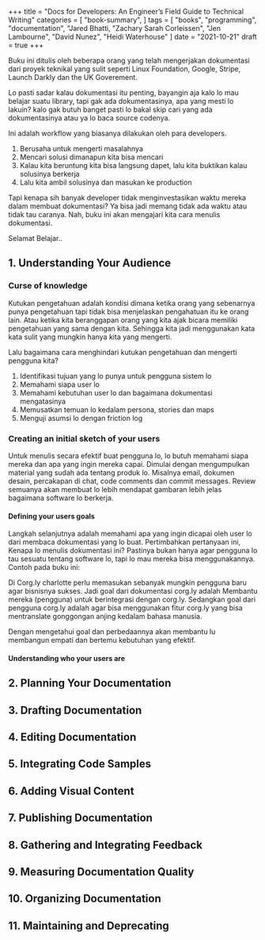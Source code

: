 +++
title = "Docs for Developers: An Engineer’s Field Guide to Technical Writing"
categories = [
    "book-summary",
]
tags = [
    "books",
    "programming",
    "documentation",
    "Jared Bhatti, 
    "Zachary Sarah Corleissen", 
    "Jen Lambourne", 
    "David Nunez",
    "Heidi Waterhouse"
]
date = "2021-10-21"
draft = true
+++

Buku ini ditulis oleh beberapa orang yang telah mengerjakan dokumentasi dari proyek teknikal yang sulit seperti Linux Foundation, Google, Stripe, Launch Darkly dan the UK Goverement.

Lo pasti sadar kalau dokumentasi itu penting, bayangin aja kalo lo mau belajar suatu library, tapi gak ada dokumentasinya, apa yang mesti lo lakuin? kalo gak butuh banget pasti lo bakal skip cari yang ada dokumentasinya atau ya lo baca source codenya.

Ini adalah workflow yang biasanya dilakukan oleh para developers.

1. Berusaha untuk mengerti masalahnya
2. Mencari solusi dimanapun kita bisa mencari
3. Kalau kita beruntung kita bisa langsung dapet, lalu kita buktikan kalau solusinya berkerja
4. Lalu kita ambil solusinya dan masukan ke production

Tapi kenapa sih banyak developer tidak menginvestasikan waktu mereka dalam membuat dokumentasi? Ya bisa jadi memang tidak ada waktu atau tidak tau caranya. Nah, buku ini akan mengajari kita cara menulis dokumentasi. 

Selamat Belajar..

## 1. Understanding Your Audience

### Curse of knowledge

Kutukan pengetahuan adalah kondisi dimana ketika orang yang sebenarnya punya pengetahuan tapi tidak bisa menjelaskan pengahatuan itu ke orang lain. Atau ketika kita beranggapan orang yang kita ajak bicara memiliki pengetahuan yang sama dengan kita. Sehingga kita jadi menggunakan kata kata sulit yang mungkin hanya kita yang mengerti.

Lalu bagaimana cara menghindari kutukan pengetahuan dan mengerti pengguna kita?

1. Identifikasi tujuan yang lo punya untuk pengguna sistem lo
2. Memahami siapa user lo
3. Memahami kebutuhan user lo dan bagaimana dokumentasi mengatasinya
4. Memusatkan temuan lo kedalam persona, stories dan maps
5. Menguji asumsi lo dengan friction log

### Creating an initial sketch of your users

Untuk menulis secara efektif buat pengguna lo, lo butuh memahami siapa mereka dan apa yang ingin mereka capai. Dimulai dengan mengumpulkan material yang sudah ada tentang produk lo. Misalnya email, dokumen desain, percakapan di chat, code comments dan commit messages. Review semuanya akan membuat lo lebih mendapat gambaran lebih jelas bagaimana software lo berkerja.

#### Defining your users goals

Langkah selanjutnya adalah memahami apa yang ingin dicapai oleh user lo dari membaca dokumentasi yang lo buat. Pertimbahkan pertanyaan ini, Kenapa lo menulis dokumentasi ini?
Pastinya bukan hanya agar pengguna lo tau sesuatu tentang software lo, tapi lo mau mereka bisa menggunakannya. Contoh pada buku ini:

Di Corg.ly charlotte perlu memasukan sebanyak mungkin pengguna baru agar bisnisnya sukses. Jadi goal dari dokumentasi corg.ly adalah Membantu mereka (pengguna) untuk berintegrasi dengan corg.ly. Sedangkan goal dari pengguna corg.ly adalah agar bisa menggunakan fitur corg.ly yang bisa mentranslate gonggongan anjing kedalam bahasa manusia.

Dengan mengetahui goal dan perbedaannya akan membantu lu membangun empati dan bertemu kebutuhan yang efektif.

#### Understanding who your users are



## 2. Planning Your Documentation
## 3. Drafting Documentation
## 4. Editing Documentation
## 5. Integrating Code Samples
## 6. Adding Visual Content
## 7. Publishing Documentation
## 8. Gathering and Integrating Feedback
## 9. Measuring Documentation Quality
## 10. Organizing Documentation
## 11. Maintaining and Deprecating